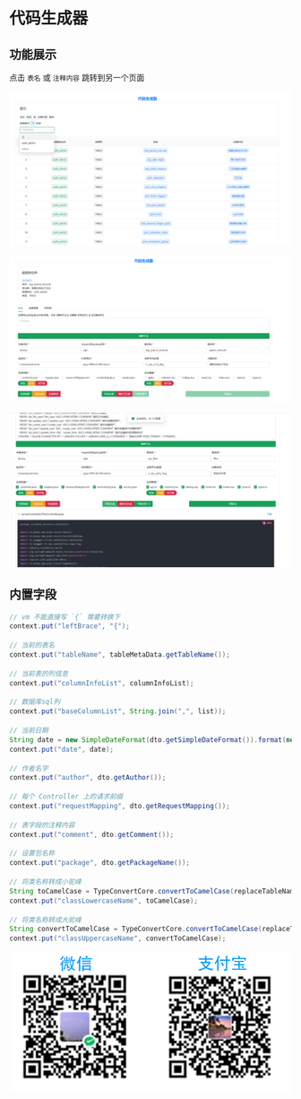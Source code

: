 # 代码生成器

## 功能展示

点击 `表名` 或 `注释内容` 跳转到另一个页面

![image-20250419132154669](./images/image-20250419132154669.png)

![image-20250422202525702](./images/image-20250422202525702.png)

![image-20250422202618670](./images/image-20250422202618670.png)

## 内置字段

```java
// vm 不能直接写 `{` 需要转换下
context.put("leftBrace", "{");

// 当前的表名
context.put("tableName", tableMetaData.getTableName());

// 当前表的列信息
context.put("columnInfoList", columnInfoList);

// 数据库sql列
context.put("baseColumnList", String.join(",", list));

// 当前日期
String date = new SimpleDateFormat(dto.getSimpleDateFormat()).format(new Date());
context.put("date", date);

// 作者名字
context.put("author", dto.getAuthor());

// 每个 Controller 上的请求前缀
context.put("requestMapping", dto.getRequestMapping());

// 表字段的注释内容
context.put("comment", dto.getComment());

// 设置包名称
context.put("package", dto.getPackageName());

// 将类名称转成小驼峰
String toCamelCase = TypeConvertCore.convertToCamelCase(replaceTableName);
context.put("classLowercaseName", toCamelCase);

// 将类名称转成大驼峰
String convertToCamelCase = TypeConvertCore.convertToCamelCase(replaceTableName, true);
context.put("classUppercaseName", convertToCamelCase);
```

![wx+alipay](images/wx_alipay.png)